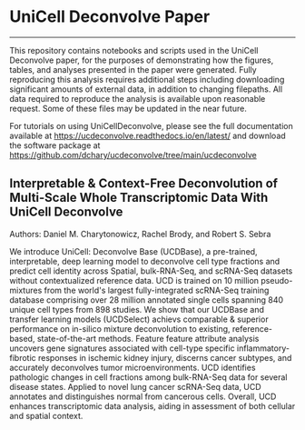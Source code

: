 # UniCell Deconvolve Paper
----------------------------------
This repository contains notebooks and scripts used in the UniCell Deconvolve paper, for the purposes of demonstrating how the figures, tables, and analyses presented in the paper were generated. Fully reproducing this analysis requires additional steps including downloading significant amounts of external data, in addition to changing filepaths. All data required to reproduce the analysis is available upon reasonable request. Some of these files may be updated in the near future.

For tutorials on using UniCellDeconvolve, please see the full documentation available at https://ucdeconvolve.readthedocs.io/en/latest/ and download the software package at https://github.com/dchary/ucdeconvolve/tree/main/ucdeconvolve

Interpretable & Context-Free Deconvolution of Multi-Scale Whole Transcriptomic Data With UniCell Deconvolve
----------------------------------
Authors: Daniel M. Charytonowicz, Rachel Brody, and Robert S. Sebra

We introduce UniCell: Deconvolve Base (UCDBase), a pre-trained, interpretable, deep learning model to deconvolve cell type fractions and predict cell identity across Spatial, bulk-RNA-Seq, and scRNA-Seq datasets without contextualized reference data. UCD is trained on 10 million pseudo-mixtures from the world's largest fully-integrated scRNA-Seq training database comprising over 28 million annotated single cells spanning 840 unique cell types from 898 studies. We show that our UCDBase and transfer learning models (UCDSelect) achievs comparable & superior performance on in-silico mixture deconvolution to existing, reference-based, state-of-the-art methods. Feature feature attribute analysis uncovers gene signatures associated with cell-type specific inflammatory-fibrotic responses in ischemic kidney injury, discerns cancer subtypes, and accurately deconvolves tumor microenvironments. UCD identifies pathologic changes in cell fractions among bulk-RNA-Seq data for several disease states. Applied to novel lung cancer scRNA-Seq data, UCD annotates and distinguishes normal from cancerous cells. Overall, UCD enhances transcriptomic data analysis, aiding in assessment of both cellular and spatial context.
